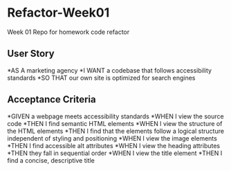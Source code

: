# Refactor-Week01

Week 01 Repo for homework code refactor

## User Story

*AS A marketing agency
*I WANT a codebase that follows accessibility standards
*SO THAT our own site is optimized for search engines

## Acceptance Criteria

*GIVEN a webpage meets accessibility standards
*WHEN I view the source code
*THEN I find semantic HTML elements
*WHEN I view the structure of the HTML elements
*THEN I find that the elements follow a logical structure independent of styling and positioning
*WHEN I view the image elements
*THEN I find accessible alt attributes
*WHEN I view the heading attributes
*THEN they fall in sequential order
*WHEN I view the title element
*THEN I find a concise, descriptive title
